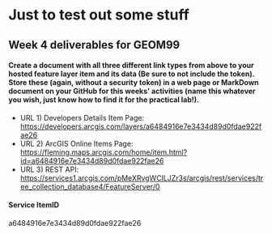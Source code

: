 # Just to test out some stuff
## Week 4 deliverables for GEOM99 
#### Create a document with all three different link types from above to your hosted feature layer item and its data (Be sure to not include the token). Store these (again, without a security token) in a web page or MarkDown document on your GitHub for this weeks' activities (name this whatever you wish, just know how to find it for the practical lab!). 
- URL 1) Developers Details Item Page: https://developers.arcgis.com/layers/a6484916e7e3434d89d0fdae922fae26
- URL 2) ArcGIS Online Items Page: https://fleming.maps.arcgis.com/home/item.html?id=a6484916e7e3434d89d0fdae922fae26
- URL 3) REST API: https://services1.arcgis.com/pMeXRvgWClLJZr3s/arcgis/rest/services/tree_collection_database4/FeatureServer/0

#### Service ItemID
a6484916e7e3434d89d0fdae922fae26
